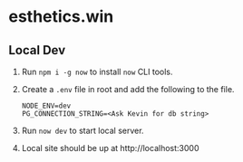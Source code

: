 # esthetics.win

## Local Dev
1. Run `npm i -g now` to install `now` CLI tools.
2. Create a `.env` file in root and add the following to the file.
    ```
    NODE_ENV=dev
    PG_CONNECTION_STRING=<Ask Kevin for db string>
    ```

3. Run `now dev` to start local server.
4. Local site should be up at http://localhost:3000
